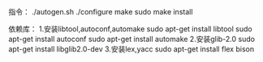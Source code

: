 指令：
./autogen.sh
./configure
make
sudo make install

依赖库：
1.安装libtool,autoconf,automake
sudo apt-get install libtool
sudo apt-get install autoconf
sudo apt-get install automake
2.安装glib-2.0
sudo apt-get install libglib2.0-dev
3.安装lex,yacc
sudo apt-get install flex bison




